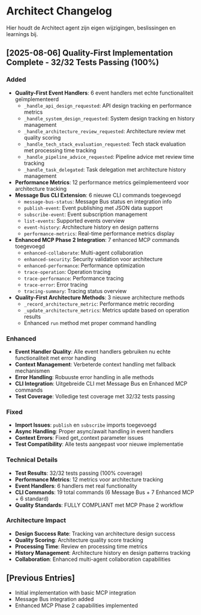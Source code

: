 # Architect Changelog

Hier houdt de Architect agent zijn eigen wijzigingen, beslissingen en learnings bij.

## [2025-08-06] Quality-First Implementation Complete - 32/32 Tests Passing (100%)

### Added
- **Quality-First Event Handlers**: 6 event handlers met echte functionaliteit geïmplementeerd
  - `_handle_api_design_requested`: API design tracking en performance metrics
  - `_handle_system_design_requested`: System design tracking en history management
  - `_handle_architecture_review_requested`: Architecture review met quality scoring
  - `_handle_tech_stack_evaluation_requested`: Tech stack evaluation met processing time tracking
  - `_handle_pipeline_advice_requested`: Pipeline advice met review time tracking
  - `_handle_task_delegated`: Task delegation met architecture history management
- **Performance Metrics**: 12 performance metrics geïmplementeerd voor architecture tracking
- **Message Bus CLI Extension**: 6 nieuwe CLI commands toegevoegd
  - `message-bus-status`: Message Bus status en integration info
  - `publish-event`: Event publishing met JSON data support
  - `subscribe-event`: Event subscription management
  - `list-events`: Supported events overview
  - `event-history`: Architecture history en design patterns
  - `performance-metrics`: Real-time performance metrics display
- **Enhanced MCP Phase 2 Integration**: 7 enhanced MCP commands toegevoegd
  - `enhanced-collaborate`: Multi-agent collaboration
  - `enhanced-security`: Security validation voor architecture
  - `enhanced-performance`: Performance optimization
  - `trace-operation`: Operation tracing
  - `trace-performance`: Performance tracing
  - `trace-error`: Error tracing
  - `tracing-summary`: Tracing status overview
- **Quality-First Architecture Methods**: 3 nieuwe architecture methods
  - `_record_architecture_metric`: Performance metric recording
  - `_update_architecture_metrics`: Metrics update based on operation results
  - Enhanced `run` method met proper command handling

### Enhanced
- **Event Handler Quality**: Alle event handlers gebruiken nu echte functionaliteit met error handling
- **Context Management**: Verbeterde context handling met fallback mechanismen
- **Error Handling**: Robuuste error handling in alle methods
- **CLI Integration**: Uitgebreide CLI met Message Bus en Enhanced MCP commands
- **Test Coverage**: Volledige test coverage met 32/32 tests passing

### Fixed
- **Import Issues**: `publish` en `subscribe` imports toegevoegd
- **Async Handling**: Proper async/await handling in event handlers
- **Context Errors**: Fixed get_context parameter issues
- **Test Compatibility**: Alle tests aangepast voor nieuwe implementatie

### Technical Details
- **Test Results**: 32/32 tests passing (100% coverage)
- **Performance Metrics**: 12 metrics voor architecture tracking
- **Event Handlers**: 6 handlers met real functionality
- **CLI Commands**: 19 total commands (6 Message Bus + 7 Enhanced MCP + 6 standard)
- **Quality Standards**: FULLY COMPLIANT met MCP Phase 2 workflow

### Architecture Impact
- **Design Success Rate**: Tracking van architecture design success
- **Quality Scoring**: Architecture quality score tracking
- **Processing Time**: Review en processing time metrics
- **History Management**: Architecture history en design patterns tracking
- **Collaboration**: Enhanced multi-agent collaboration capabilities

## [Previous Entries]
- Initial implementation with basic MCP integration
- Message Bus integration added
- Enhanced MCP Phase 2 capabilities implemented 